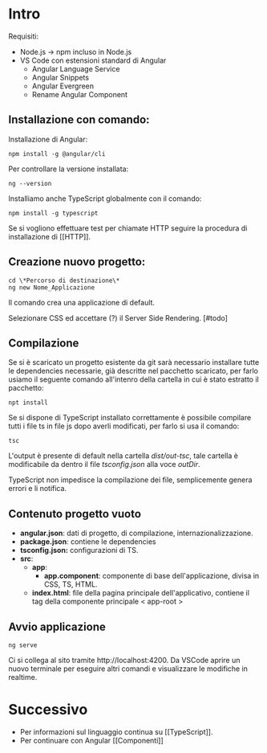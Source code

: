 # Intro

Requisiti:
- Node.js -> npm incluso in Node.js
- VS Code con estensioni standard di Angular
	- Angular Language Service
	- Angular Snippets
	- Angular Evergreen
	- Rename Angular Component


## Installazione con comando:

Installazione di Angular:

	npm install -g @angular/cli

Per controllare la versione installata:

	ng --version
  
Installiamo anche TypeScript globalmente con il comando:

	npm install -g typescript

Se si vogliono effettuare test per chiamate HTTP seguire la procedura di installazione di [[HTTP]].


## Creazione nuovo progetto:

    cd \*Percorso di destinazione\*
	ng new Nome_Applicazione
	
Il comando crea una applicazione di default.

Selezionare CSS ed accettare (?) il Server Side Rendering.
[#todo]


## Compilazione

Se si è scaricato un progetto esistente da git sarà necessario installare tutte le dependencies necessarie, già descritte nel pacchetto scaricato, per farlo usiamo il seguente comando all'intenro della cartella in cui è stato estratto il pacchetto:

	npt install

Se si dispone di TypeScript installato correttamente è possibile compilare tutti i file ts in file js dopo averli modificati, per farlo si usa il comando:

	tsc
	
L'output è presente di default nella cartella *dist/out-tsc*, tale cartella è modificabile da dentro il file *tsconfig.json* alla voce *outDir*.

TypeScript non impedisce la compilazione dei file, semplicemente genera errori e li notifica.


## Contenuto progetto vuoto

- **angular.json**: dati di progetto, di compilazione, internazionalizzazione.
- **package.json**: contiene le dependencies
- **tsconfig.json:** configurazioni di TS.
- **src**:
	- **app**:
		- **app.component**: componente di base dell'applicazione, divisa in CSS, TS, HTML.
	- **index.html**: file della pagina principale dell'applicativo, contiene il tag della componente principale < app-root >


## Avvio applicazione

    ng serve

Ci si collega al sito tramite http://localhost:4200.
Da VSCode aprire un nuovo terminale per eseguire altri comandi e visualizzare le modifiche in realtime.


# Successivo
- Per informazioni sul linguaggio continua su [[TypeScript]].
- Per continuare con Angular [[Componenti]]